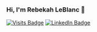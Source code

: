 ### Hi, I'm Rebekah LeBlanc 👋

[![Visits Badge](https://badges.pufler.dev/visits/puf17640/git-badges)](https://badges.pufler.dev) [![LinkedIn Badge](https://img.shields.io/badge/LinkedIn-Profile-informational?style=flat&logo=linkedin&logoColor=white&color=0D76A8?style=for-the-badge)](https://www.linkedin.com/in/rebekahleblanc/)
<!--
**R-LeBlanc/R-LeBlanc** is a ✨ _special_ ✨ repository because its `README.md` (this file) appears on your GitHub profile.

Here are some ideas to get you started:

- 🔭 I’m currently working on ...
- 🌱 I’m currently learning ...
- 👯 I’m looking to collaborate on ...
- 🤔 I’m looking for help with ...
- 💬 Ask me about ...
- 📫 How to reach me: ...
- 😄 Pronouns: ...
- ⚡ Fun fact: ...
-->

